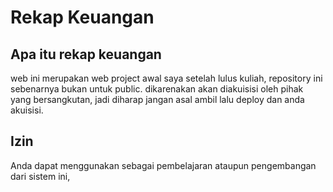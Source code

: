 # Rekap Keuangan

## Apa itu rekap keuangan

web ini merupakan web project awal saya setelah lulus kuliah, repository ini sebenarnya bukan untuk public. dikarenakan akan diakuisisi oleh pihak yang bersangkutan, jadi diharap jangan asal ambil lalu deploy dan anda akuisisi.

## Izin

Anda dapat menggunakan sebagai pembelajaran ataupun pengembangan dari sistem ini, 
